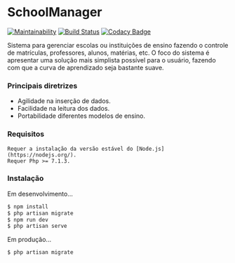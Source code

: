 # SchoolManager

[![Maintainability](https://api.codeclimate.com/v1/badges/d5755aea0800cbdf5c96/maintainability)](https://codeclimate.com/github/JJS4ntos/SchoolManager/maintainability)
[![Build Status](https://travis-ci.org/JJS4ntos/SchoolManager.svg?branch=master)](https://travis-ci.org/JJS4ntos/SchoolManager)
[![Codacy Badge](https://api.codacy.com/project/badge/Grade/ac3402e466834c1c8b89c80b256f4e11)](https://www.codacy.com/app/JJS4ntos/SchoolManager?utm_source=github.com&amp;utm_medium=referral&amp;utm_content=JJS4ntos/SchoolManager&amp;utm_campaign=Badge_Grade)


Sistema para gerenciar escolas ou instituições de ensino fazendo o controle de matrículas, professores, alunos, matérias, etc. O foco do sistema é apresentar uma solução mais simplista possível para o usuário, fazendo com que a curva de aprendizado seja bastante suave.

### Principais diretrizes

  - Agilidade na inserção de dados.
  - Facilidade na leitura dos dados.
  - Portabilidade diferentes modelos de ensino.


### Requisitos

    Requer a instalação da versão estável do [Node.js](https://nodejs.org/).
    Requer Php >= 7.1.3.

### Instalação

Em desenvolvimento...

```sh
$ npm install
$ php artisan migrate
$ npm run dev
$ php artisan serve
```

Em produção...

```sh
$ php artisan migrate
```
